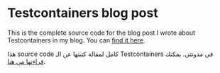 
# Testcontainers blog post
This is the complete source code for the blog post I wrote about Testcontainers in my blog. You can [find it here](https://blog.alali.dev/introduction-to-testcontainers).

هذا source code كامل لمقالة كتبتها عن الـ Testcontainers في مدونتي. يمكنك [قراءتها من هنا](https://blog.alali.dev/ar/%d9%85%d9%82%d8%af%d9%85%d8%a9-%d9%84%d9%80-testcontainers/).

